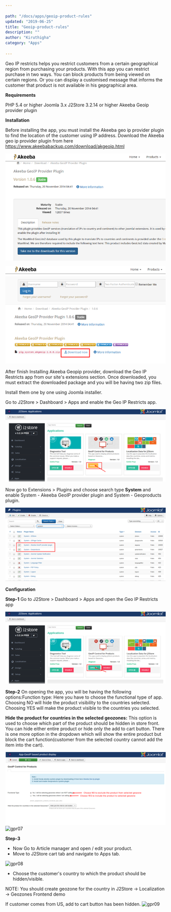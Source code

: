 ```yaml
---

path: "/docs/apps/geoip-product-rules"
updated: "2019-06-25"
title: "Geoip-product-rules"
description: ""
author: "Kiruthigha"
category: "Apps"

---
```



Geo IP restricts helps you restrict customers from a certain geographical region from purchasing your products. With this app you can restrict purchase in two ways. You can block products from being viewed on certain regions. Or you can display a customised message that informs the customer that product is not available in his gepgraphical area.

**Requirements**

PHP 5.4 or higher
Joomla 3.x
J2Store 3.2.14 or higher
Akeeba Geoip provider plugin


**Installation**

Before installing the app, you must install the Akeeba geo ip provider plugin to find the location of the customer using IP address. Download the Akeeba geo ip provider plugin from here https://www.akeebabackup.com/download/akgeoip.html


![gpr01](../../images/apps/geoip-product-rules/gpr_01.png)

![gpr02](../../images/apps/geoip-product-rules/gpr_02.png)


After finish Installing Akeeba Geopip provider, download the Geo IP Restricts app from our site's extensions section. Once downloaded, you must extract the downloaded package and you will be having two zip files.

Install them one by one using Joomla installer.

Go to J2Store > Dashboard > Apps and enable the Geo IP Restricts app.

![gpr_03](../../images/apps/geoip-product-rules/gpr_03.png)


Now go to Extensions > Plugins and choose search type **System** and enable System - Akeeba GeoIP provider plugin and System - Geoproducts plugin.


![gpr04](../../images/apps/geoip-product-rules/gpr_04.png)


**Configuration**

**Step-1** Go to J2Store > Dashboard > Apps and open the Geo IP Restricts app

![gpr05](../../images/apps/geoip-product-rules/gpr_05.png)



**Step-2** On opening the app, you will be having the following options:Function type: Here you have to choose the functional type of app. Choosing NO will hide the product visibility to the countries selected. Choosing YES will make the product visible to the countries you selected.

**Hide the product for countries in the selected geozones:** This option is used to choose which part of the product should be hidden in store front. You can hide either entire product or hide only the add to cart button. There is one more option in the dropdown which will show the entire product but block the cart function(customer from the selected country cannot add the item into the cart).


![gpr06](../../images/apps/geoip-product-rules/gpr_06.png)
![gpr07](/home/flycart/Desktop/j2dc/content/images/apps/geoip-product-rules/gpr_07.png)

**Step-3**

* Now Go to Article manager and open / edit your product.
* Move to J2Store cart tab and navigate to Apps tab.


![gpr08](/home/flycart/Desktop/j2dc/content/images/apps/geoip-product-rules/gpr_08.png)
* Choose the customer's country to which the product should be hidden/visible.


NOTE: You should create geozone for the country in J2Store -> Localization -> Geozones
Frontend demo

If customer comes from US, add to cart button has been hidden.
![gpr09](/home/flycart/Desktop/j2dc/content/images/apps/geoip-product-rules/gpr_09.png)
